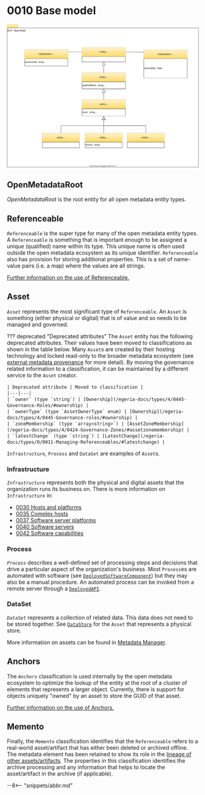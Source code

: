 <!-- SPDX-License-Identifier: CC-BY-4.0 -->
<!-- Copyright Contributors to the Egeria project. -->

# 0010 Base model

![UML](0010-Base-Model.svg)

## OpenMetadataRoot

*OpenMetadataRoot* is the root entity for all open metadata entity types.

## Referenceable

*`Referenceable`* is the super type for many of the open metadata entity types. A `Referenceable` is something that is important enough to be assigned a unique (qualified) name within its type. This unique name is often used outside the open metadata ecosystem as its unique identifier. `Referenceable` also has provision for storing additional properties. This is a set of name-value pairs (i.e. a map) where the values are all strings.

[Further information on the use of Referenceable.](/egeria-docs/concepts/referenceable)

## Asset

*`Asset`* represents the most significant type of `Referenceable`. An `Asset` is something (either physical or digital) that is of value and so needs to be managed and governed.

??? deprecated "Deprecated attributes"
    The `Asset` entity has the following deprecated attributes. Their values have been moved to classifications as shown in the table below. Many `Asset`s are created by their hosting technology and locked read-only to the broader metadata ecosystem (see [external metadata provenance](/egeria-docs/features/metadata-provenance/overview) for more detail). By moving the governance related information to a classification, it can be maintained by a different service to the `Asset` creator.

    | Deprecated attribute | Moved to classification |
    |---|---|
    | `owner` (type `string`) | [Ownership](/egeria-docs/types/4/0445-Governance-Roles/#ownership) |
    | `ownerType` (type `AssetOwnerType` enum) | [Ownership](/egeria-docs/types/4/0445-Governance-roles/#ownership) |
    | `zoneMembership` (type `array<string>`) | [AssetZoneMembership](/egeria-docs/types/4/0424-Governance-Zones/#assetzonemembership) |
    | `latestChange` (type `string`) | [LatestChange](/egeria-docs/types/0/0011-Managing-Referenceables/#latestchange) |

`Infrastructure`, `Process` and `DataSet` are examples of `Asset`s.

### Infrastructure

*`Infrastructure`* represents both the physical and digital assets that the organization runs its business on. There is more information on `Infrastructure` in:

- [0030 Hosts and platforms](/egeria-docs/types/0/0030-Hosts-and-Platforms)
- [0035 Complex hosts](/egeria-docs/types/0/0035-Complex-Hosts)
- [0037 Software server platforms](/egeria-docs/types/0/0037-Software-Server-Platforms)
- [0040 Software servers](/egeria-docs/types/0/0040-Software-Servers)
- [0042 Software capabilities](/egeria-docs/types/0/0042-Software-Capabilities)

### Process

*`Process`* describes a well-defined set of processing steps and decisions that drive a particular aspect of the organization's business. Most `Process`es are automated with software (see [`DeployedSoftwareComponent`](/egeria-docs/types/2/0215-Software-Components/#deployedsoftwarecomponent)) but they may also be a manual procedure. An automated process can be invoked from a remote server through a [`DeployedAPI`](../../2/0212-deployed-apis/#deployedapi).

### DataSet

*`DataSet`* represents a collection of related data. This data does not need to be stored together. See [`DataStore`](/egeria-docs/types/2/0210-Data-Stores/#datastore) for the `Asset` that represents a physical store.

More information on assets can be found in [Metadata Manager](/egeria-docs/patterns/metadata-manager/overview).

## Anchors

The *`Anchors`* classification is used internally by the open metadata ecosystem to optimize the lookup of the entity at the root of a cluster of elements that represents a larger object. Currently, there is support for objects uniquely "owned" by an asset to store the GUID of that asset.

[Further information on the use of Anchors.](/egeria-docs/concepts/anchor)

## Memento

Finally, the *`Memento`* classification identifies that the `Referenceable` refers to a real-world asset/artifact that has either been deleted or archived offline. The metadata element has been retained to show its role in the [lineage of other assets/artifacts](../lineage). The properties in this classification identifies the archive processing and any information that helps to locate the asset/artifact in the archive (if applicable).

--8<-- "snippets/abbr.md"
